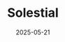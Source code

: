 ---  
layout: startup_page  
title: "Solestial"  
id: "solestial.com"  
permalink: "/solestialsolestial.com05212025/"  
website: "https://solestial.com/"  
funding_round: "Strategic Investment"  
funding_amount: ""  
investors: "ME Innovation Fund"  
about: "Solestial develops and manufactures solar cells for space applications using silicon heterojunction technology. These cells offer advantages like improved radiation resistance, reduced costs, quicker delivery, and decreased weight, addressing the growing demand in the satellite industry."  
markets: "Space Technology"  
hq: "Tempe, Arizona, United States"  
founded_year: "2013"  
linkedin: "https://www.linkedin.com/company/solestial"  
twitter: ""  
instagram: ""  
facebook: ""  
crunchbase: "https://www.crunchbase.com/organization/regher-solar"  
pitchbook: ""  

date_display: "21-May-2025"  
date: "2025-05-21"

# SEO Optimization  
meta_title: "Solestial - Strategic Investment"  
meta_description: "Solestial, Solestial develops and manufactures solar cells for space applications using silicon heterojunction technology. These cells offer advantages like impr..."  
meta_keywords: "Solestial, Space Technology, Strategic Investment funding"  
canonical_url: "https://startup.projectstartups.com/solestialsolestial.com05212025/"  
---